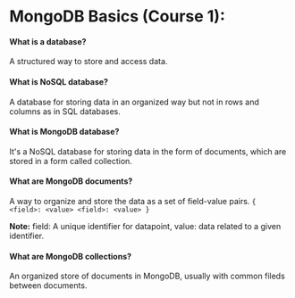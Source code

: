 # MongoDB Basics (Course 1):

#### What is a database?
A structured way to store and access data.

#### What is NoSQL database?
A database for storing data in an organized way but not in rows and columns as in SQL databases.

#### What is MongoDB database?
It's a NoSQL database for storing data in the form of documents, which are stored in a form called collection.

#### What are MongoDB documents?
A way to organize and store the data as a set of field-value pairs.
``
    {
        <field>: <value>
        <field>: <value>
    }
``

**Note:** field: A unique identifier for datapoint, value: data related to a given identifier.


#### What are MongoDB collections?
An organized store of documents in MongoDB, usually with common fileds between documents.